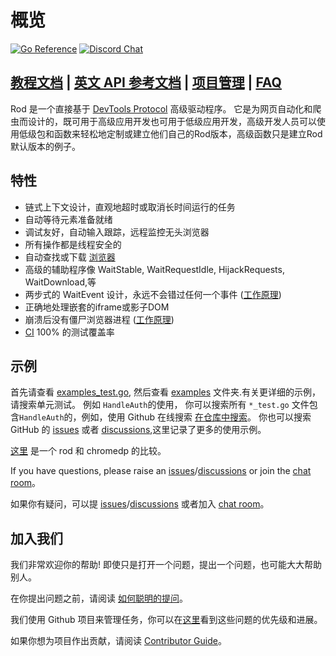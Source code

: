 # 概览

[![Go Reference](https://pkg.go.dev/badge/github.com/go-rod/rod.svg)](https://pkg.go.dev/github.com/go-rod/rod)
[![Discord Chat](https://img.shields.io/discord/719933559456006165.svg)][discord room]

## [教程文档](https://go-rod.github.io/) | [英文 API 参考文档](https://pkg.go.dev/github.com/go-rod/rod?tab=doc) | [项目管理](https://github.com/orgs/go-rod/projects/1) | [FAQ](https://go-rod.github.io/#/faq/README)

Rod 是一个直接基于 [DevTools Protocol](https://chromedevtools.github.io/devtools-protocol) 高级驱动程序。
它是为网页自动化和爬虫而设计的，既可用于高级应用开发也可用于低级应用开发，高级开发人员可以使用低级包和函数来轻松地定制或建立他们自己的Rod版本，高级函数只是建立Rod默认版本的例子。

## 特性

- 链式上下文设计，直观地超时或取消长时间运行的任务
- 自动等待元素准备就绪
- 调试友好，自动输入跟踪，远程监控无头浏览器
- 所有操作都是线程安全的
- 自动查找或下载 [浏览器](lib/launcher)
- 高级的辅助程序像 WaitStable, WaitRequestIdle, HijackRequests, WaitDownload,等
- 两步式的 WaitEvent 设计，永远不会错过任何一个事件 ([工作原理](https://github.com/ysmood/goob))
- 正确地处理嵌套的iframe或影子DOM
- 崩溃后没有僵尸浏览器进程 ([工作原理](https://github.com/ysmood/leakless))
- [CI](https://github.com/go-rod/rod/actions) 100% 的测试覆盖率

## 示例

首先请查看 [examples_test.go](examples_test.go), 然后查看 [examples](lib/examples) 文件夹.有关更详细的示例，请搜索单元测试。
例如 `HandleAuth`的使用， 你可以搜索所有 `*_test.go` 文件包含`HandleAuth`的，例如，使用 Github 在线搜索 [在仓库中搜索](https://github.com/go-rod/rod/search?q=HandleAuth&unscoped_q=HandleAuth)。
你也可以搜索 GitHub 的 [issues](https://github.com/go-rod/rod/issues) 或者 [discussions](https://github.com/go-rod/rod/discussions),这里记录了更多的使用示例。

[这里](lib/examples/compare-chromedp) 是一个 rod 和 chromedp 的比较。

If you have questions, please raise an [issues](https://github.com/go-rod/rod/issues)/[discussions](https://github.com/go-rod/rod/discussions) or join the [chat room][discord room]。

如果你有疑问，可以提 [issues](https://github.com/go-rod/rod/issues)/[discussions](https://github.com/go-rod/rod/discussions) 或者加入 [chat room][discord room]。

## 加入我们

我们非常欢迎你的帮助! 即使只是打开一个问题，提出一个问题，也可能大大帮助别人。

在你提出问题之前，请阅读 [如何聪明的提问](http://www.catb.org/~esr/faqs/smart-questions.html)。

我们使用 Github 项目来管理任务，你可以在[这里](https://github.com/orgs/go-rod/projects/1)看到这些问题的优先级和进展。

如果你想为项目作出贡献，请阅读 [Contributor Guide](.github/CONTRIBUTING.md)。

[discord room]: https://discord.gg/CpevuvY
